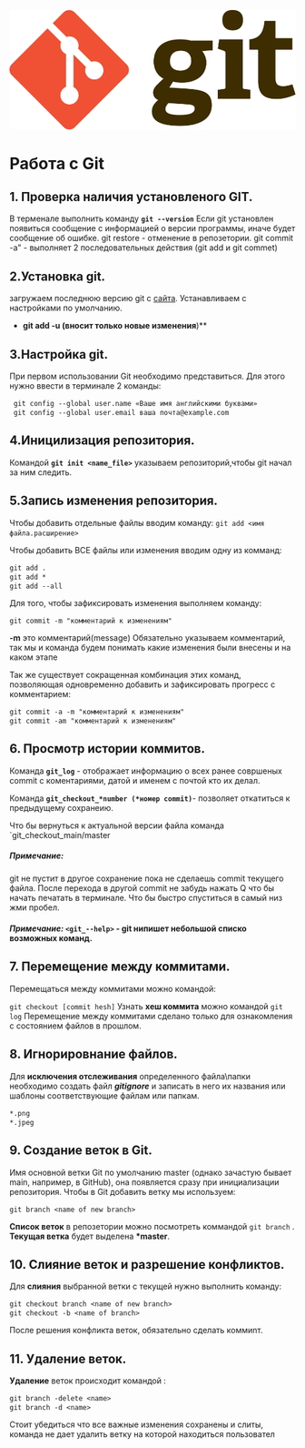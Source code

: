 ![logo](Git-Logo-2Color.png)

# Работа с Git


## 1. Проверка наличия установленого GIT.
В терменале выполнить команду **`git --version`**
Если git установлен появиться сообщение с информацией о версии программы, иначе будет сообщение об ошибке.
git restore - отменение в репозетории.
git commit -a"  - выполняет 2 последовательных действия (git add и git commet)

## 2.Установка git.
загружаем последнюю версию git с [сайта](https://git-scm.com/downloads).
Устанавливаем с настройками по умолчанию.

* **git add -u (вносит только новые изменения**)**

## 3.Настройка git.

При первом использовании Git необходимо представиться.
Для этого нужно ввести в терминале 2 команды:
```
 git config --global user.name «Ваше имя английскими буквами»
 git config --global user.email ваша почта@example.com
```

## 4.Иницилизация репозитория.
Командой **`git init <name_file>`** указываем репозиторий,чтобы  git начал за ним следить.

## 5.Запись изменения репозитория.
Чтобы добавить отдельные файлы вводим команду:
```git add <имя файла.расширение>```

Чтобы добавить ВСЕ файлы или изменения вводим одну из комманд:

```
git add .
git add *
git add --all
```

Для того, чтобы зафиксировать изменения выполняем команду:

```
git commit -m "комментарий к изменениям"
```

**-m** это комментарий(message) Обязательно указываем комментарий, так мы и команда будем понимать какие изменения были внесены и на каком этапе

Так же существует сокращенная комбинация этих команд, позволяющая одновременно добавить и зафиксировать прогресс с комментарием:

```
git commit -a -m "комментарий к изменениям"
git commit -am "комментарий к изменениям"
```

## 6. Просмотр истории коммитов.
Команда **`git_log`** - отображает информацию о всех ранее совршеных commit с коментариями, датой и именем с почтой кто их делал.

Команда **`git_checkout_*number (*номер commit)`**- позволяет откатиться к предыдущему сохранеию.

Что бы вернуться к актуальной версии файла команда `git_checkout_main/master


##### ***Примечание:***

git не пустит в другое сохранение пока не сделаешь commit текущего файла. После перехода в другой commit не забудь нажать Q что бы начать печатать в терминале. Что бы быстро спуститься в самый низ жми пробел.

#### ***Примечание:***  `<git_--help>` - git нипишет небольшой списко возможных команд.

## 7. Перемещение между коммитами.

Перемещаться между коммитами можно командой:

`git checkout [commit hesh]`
Узнать **хеш коммита** можно командой `git log`
Перемещение между коммитами сделано только для ознакомления с состоянием файлов в прошлом.

## 8. Игнорировнание файлов.
Для **исключения отслеживания** определенного файла\папки необходимо создать файл ***gitignore*** и записать в него их названия или шаблоны соответствующие файлам или папкам.
```
*.png
*.jpeg
```


## 9. Создание веток в Git.
Имя основной ветки Git по умолчанию master (однако зачастую бывает main, например, в GitHub), она появляется сразу при инициализации репозитория.
Чтобы в Git добавить ветку мы используем:

```
git branch <name of new branch>
```


**Список веток** в репозетории можно посмотреть коммандой `git branch` .
**Текущая ветка** будет выделена **\*master**.



## 10. Слияние веток и разрешение конфликтов.
Для **слияния** выбранной ветки с текущей нужно выполнить команду:

```
git checkout branch <name of new branch> 
git checkout -b <name of branch>
```
После  решения конфликта веток, обязательно сделать коммиnт.



## __11. Удаление веток.__
**Удаление** веток происходит командой :

```
git branch -delete <name> 
git branch -d <name>
```

Стоит убедиться что все важные изменения сохранены и слиты, команда не дает удалить ветку на которой находиться пользовател
